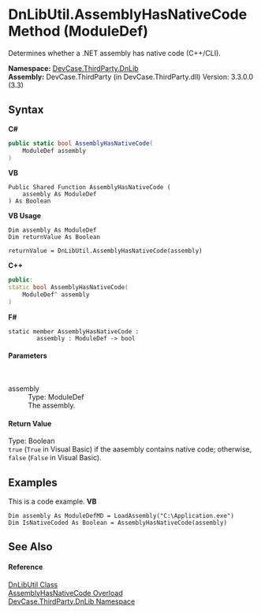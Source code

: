 # DnLibUtil.AssemblyHasNativeCode Method (ModuleDef)
 

Determines whether a .NET assembly has native code (C++/CLI).

**Namespace:**&nbsp;<a href="N_DevCase_ThirdParty_DnLib">DevCase.ThirdParty.DnLib</a><br />**Assembly:**&nbsp;DevCase.ThirdParty (in DevCase.ThirdParty.dll) Version: 3.3.0.0 (3.3)

## Syntax

**C#**<br />
``` C#
public static bool AssemblyHasNativeCode(
	ModuleDef assembly
)
```

**VB**<br />
``` VB
Public Shared Function AssemblyHasNativeCode ( 
	assembly As ModuleDef
) As Boolean
```

**VB Usage**<br />
``` VB Usage
Dim assembly As ModuleDef
Dim returnValue As Boolean

returnValue = DnLibUtil.AssemblyHasNativeCode(assembly)
```

**C++**<br />
``` C++
public:
static bool AssemblyHasNativeCode(
	ModuleDef^ assembly
)
```

**F#**<br />
``` F#
static member AssemblyHasNativeCode : 
        assembly : ModuleDef -> bool 

```


#### Parameters
&nbsp;<dl><dt>assembly</dt><dd>Type: ModuleDef<br />The assembly.</dd></dl>

#### Return Value
Type: Boolean<br />`true` (`True` in Visual Basic) if the aasembly contains native code; otherwise, `false` (`False` in Visual Basic).

## Examples
This is a code example. 
**VB**<br />
``` VB
Dim assembly As ModuleDefMD = LoadAssembly("C:\Application.exe")
Dim IsNativeCoded As Boolean = AssemblyHasNativeCode(assembly)
```


## See Also


#### Reference
<a href="T_DevCase_ThirdParty_DnLib_DnLibUtil">DnLibUtil Class</a><br /><a href="Overload_DevCase_ThirdParty_DnLib_DnLibUtil_AssemblyHasNativeCode">AssemblyHasNativeCode Overload</a><br /><a href="N_DevCase_ThirdParty_DnLib">DevCase.ThirdParty.DnLib Namespace</a><br />